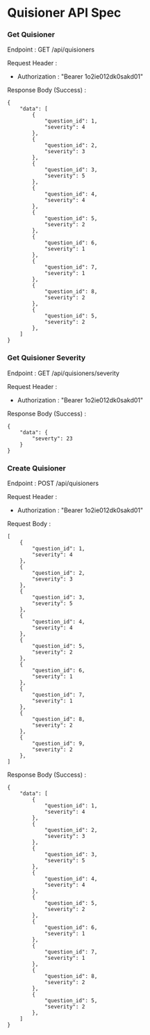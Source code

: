 # Quisioner API Spec

### Get Quisioner

Endpoint : GET /api/quisioners

Request Header :

- Authorization : "Bearer 1o2ie012dk0sakd01"

Response Body (Success) :

```
{
	"data": [
		{
			"question_id": 1,
			"severity": 4
		},
		{
			"question_id": 2,
			"severity": 3
		},
		{
			"question_id": 3,
			"severity": 5
		},
		{
			"question_id": 4,
			"severity": 4
		},
		{
			"question_id": 5,
			"severity": 2
		},
		{
			"question_id": 6,
			"severity": 1
		},
		{
			"question_id": 7,
			"severity": 1
		},
		{
			"question_id": 8,
			"severity": 2
		},
		{
			"question_id": 5,
			"severity": 2
		},
	]
}
```

### Get Quisioner Severity

Endpoint : GET /api/quisioners/severity

Request Header :

- Authorization : "Bearer 1o2ie012dk0sakd01"

Response Body (Success) :

```
{
	"data": {
		"severty": 23
	}
}
```

### Create Quisioner

Endpoint : POST /api/quisioners

Request Header :	

- Authorization : "Bearer 1o2ie012dk0sakd01"

Request Body :

```
[
	{
		"question_id": 1,
		"severity": 4
	},
	{
		"question_id": 2,
		"severity": 3
	},
	{
		"question_id": 3,
		"severity": 5
	},
	{
		"question_id": 4,
		"severity": 4
	},
	{
		"question_id": 5,
		"severity": 2
	},
	{
		"question_id": 6,
		"severity": 1
	},
	{
		"question_id": 7,
		"severity": 1
	},
	{
		"question_id": 8,
		"severity": 2
	},
	{
		"question_id": 9,
		"severity": 2
	},
]
```

Response Body (Success) :

```
{
	"data": [
		{
			"question_id": 1,
			"severity": 4
		},
		{
			"question_id": 2,
			"severity": 3
		},
		{
			"question_id": 3,
			"severity": 5
		},
		{
			"question_id": 4,
			"severity": 4
		},
		{
			"question_id": 5,
			"severity": 2
		},
		{
			"question_id": 6,
			"severity": 1
		},
		{
			"question_id": 7,
			"severity": 1
		},
		{
			"question_id": 8,
			"severity": 2
		},
		{
			"question_id": 5,
			"severity": 2
		},
	]
}
```
